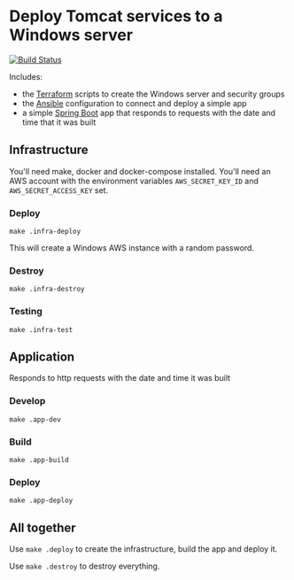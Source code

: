 # Deploy Tomcat services to a Windows server

[![Build Status](https://travis-ci.com/leonyork/windows-tomcat-ansible-deploy.svg?branch=master)](https://travis-ci.com/leonyork/windows-tomcat-ansible-deploy)

Includes:
 - the [Terraform](https://www.terraform.io/) scripts to create the Windows server and security groups
 - the [Ansible](https://www.ansible.com/) configuration to connect and deploy a simple app
 - a simple [Spring Boot](https://spring.io/projects/spring-boot) app that responds to requests with the date and time that it was built 

## Infrastructure

You'll need make, docker and docker-compose installed. You'll need an AWS account with the environment variables ```AWS_SECRET_KEY_ID``` and ```AWS_SECRET_ACCESS_KEY``` set.

### Deploy

```make .infra-deploy```

This will create a Windows AWS instance with a random password.

### Destroy

```make .infra-destroy```

### Testing

```make .infra-test```

## Application

Responds to http requests with the date and time it was built

### Develop

```make .app-dev```

### Build

```make .app-build```

### Deploy

```make .app-deploy```

## All together

Use ```make .deploy``` to create the infrastructure, build the app and deploy it.

Use ```make .destroy``` to destroy everything.



